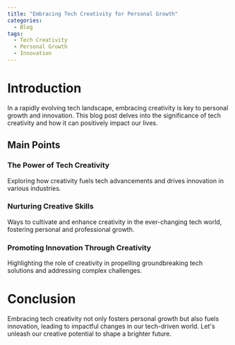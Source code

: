 ```yaml
---
title: "Embracing Tech Creativity for Personal Growth"
categories:
  - Blog
tags:
  - Tech Creativity
  - Personal Growth
  - Innovation
---
```


# Introduction
In a rapidly evolving tech landscape, embracing creativity is key to personal growth and innovation. This blog post delves into the significance of tech creativity and how it can positively impact our lives.

## Main Points
### The Power of Tech Creativity
Exploring how creativity fuels tech advancements and drives innovation in various industries.

### Nurturing Creative Skills
Ways to cultivate and enhance creativity in the ever-changing tech world, fostering personal and professional growth.

### Promoting Innovation Through Creativity
Highlighting the role of creativity in propelling groundbreaking tech solutions and addressing complex challenges.

# Conclusion
Embracing tech creativity not only fosters personal growth but also fuels innovation, leading to impactful changes in our tech-driven world. Let's unleash our creative potential to shape a brighter future.